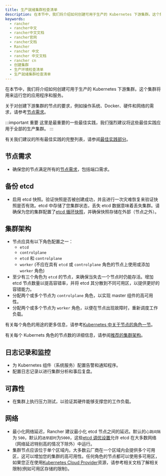```yaml
---
title: 生产就绪集群检查清单
description: 在本节中，我们将介绍如何创建可用于生产的 Kubernetes 下游集群。这个集群将用来运行您的应用程序和服务。关于对创建下游集群的节点的要求，例如操作系统/Docker、硬件和网络的需求，请参考节点需求。这里是最重要的一些最佳实践，我们强烈建议将这些最佳实践应用于全部的生产集群。有关我们建议的所有最佳实践的完整列表，请参阅最佳实践。
keywords:
  - rancher
  - rancher中文
  - rancher中文文档
  - rancher官网
  - rancher文档
  - Rancher
  - rancher 中文
  - rancher 中文文档
  - rancher cn
  - 创建集群
  - 生产环境检查清单
  - 生产就绪集群检查清单
---
```


在本节中，我们将介绍如何创建可用于生产的 Kubernetes 下游集群。这个集群将用来运行您的应用程序和服务。

关于对创建下游集群的节点的要求，例如操作系统、Docker、硬件和网络的需求，请参考[节点需求](/docs/rancher2/cluster-provisioning/node-requirements/)。

:::important 重要
这里是最重要的一些最佳实践，我们强烈建议将这些最佳实践应用于全部的生产集群。
:::

有关我们建议的所有最佳实践的完整列表，请参阅[最佳实践部分](/docs/rancher2/best-practices/)。

## 节点需求

- 确保您的节点满足所有的[节点需求](/docs/rancher2/cluster-provisioning/node-requirements/)，包括端口需求。

## 备份 etcd

- 启用 etcd 快照。验证快照是否被创建成功，并且进行一次灾难恢复来验证快照是否有效。etcd 中存储了您集群状态，丢失 etcd 数据意味着丢失集群。请确保为您的集群配置了[etcd 循环快照](/docs/rancher2/backups/backup/ha-backups/)，并确保快照存储在外部（节点之外）。

## 集群架构

- 节点应具有以下角色配置之一：
  - `etcd`
  - `controlplane`
  - `etcd` 和 `controlplane`
  - `worker` (不应在具有 `etcd` 或 `controlplane` 角色的节点上使用或添加 `worker` 角色)
- 至少有三个角色为 `etcd` 的节点，来确保当失去一个节点时仍能存活。增加 etcd 节点数量以提高容错率，并将 etcd 其分散到不同可用区，以提供更好的容错能力。
- 分配两个或多个节点为 `controlplane` 角色，以实现 master 组件的高可用性。
- 分配两个或多个节点为 `worker` 角色，以便在节点出现故障时，重新调度工作负载。

有关每个角色的用途的更多信息，请参考[Kubernetes 中关于节点的角色一节](/docs/rancher2/cluster-provisioning/production/nodes-and-roles/)。

有关每个 Kubernets 角色的节点数的详细信息，请参阅[推荐的集群架构](/docs/rancher2/cluster-provisioning/production/recommended-architecture/)。

## 日志记录和监控

- 为 Kubernetes 组件（系统服务）配置告警和通知程序。
- 配置日志记录以进行集群分析和事后复盘。

## 可靠性

- 在集群上执行压力测试，以验证其硬件能够支撑您的工作负载。

## 网络

- 最小化网络延迟，Rancher 建议最小化 etcd 节点之间的延迟。默认的`心跳间隔`为 `500`，默认的`选举超时`为`5000`，这些[etcd 调优设置](https://coreos.com/etcd/docs/latest/tuning.html)允许 etcd 在大多数网络（网络延迟特别高的情况下除外）中运行。
- 集群节点应该位于单个区域内，大多数云厂商在一个区域内会提供多个可用区，这可以增加您的集群的高可用性。任何角色的节点都可以使用多可用区，如果您正在使用[Kubernetes Cloud Provider](/docs/rancher2/cluster-provisioning/rke-clusters/cloud-providers/)资源，请参考相关文档了解相关限制(例如可用区存储的限制)。
